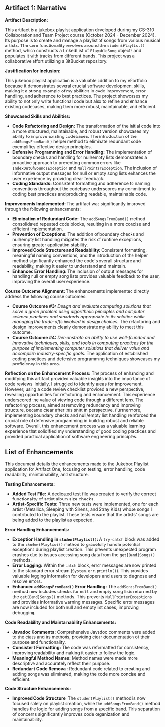 ## Artifact 1: Narrative

**Artifact Description:**

This artifact is a jukebox playlist application developed during my CS-310 Collaboration and Team Project course (October 2024 -   December 2024).  Its purpose is to create and manage a playlist of songs from various musical artists. The core functionality revolves around the `studentPlaylist()` method, which constructs a LinkedList of `PlayableSong` objects and populates it with tracks from different bands. This project was a collaborative effort utilizing a BitBucket repository.

**Justification for Inclusion:**

This jukebox playlist application is a valuable addition to my ePortfolio because it demonstrates several crucial software development skills, making it a strong example of my abilities in code improvement, error handling, and adherence to best practices.  The project showcases my ability to not only write functional code but also to refine and enhance existing codebases, making them more robust, maintainable, and efficient.

**Showcased Skills and Abilities:**

*   **Code Refactoring and Design:** The transformation of the initial code into a more structured, maintainable, and robust version showcases my ability to improve existing codebases.  The introduction of the `addSongsFromBand()` helper method to eliminate redundant code exemplifies effective design principles.
*   **Defensive Programming and Error Handling:** The implementation of boundary checks and handling for null/empty lists demonstrates a proactive approach to preventing common errors like `IndexOutOfBoundsException` and `NullPointerException`.  The inclusion of informative output messages for null or empty song lists enhances the user experience by providing clear feedback.
*   **Coding Standards:** Consistent formatting and adherence to naming conventions throughout the codebase underscores my commitment to coding best practices and producing readable, maintainable code.

**Improvements Implemented:**
The artifact was significantly improved through the following enhancements:

*   **Elimination of Redundant Code:** The `addSongsFromBand()` method consolidated repeated code blocks, resulting in a more concise and efficient implementation.
*   **Prevention of Exceptions:** The addition of boundary checks and null/empty list handling mitigates the risk of runtime exceptions, ensuring greater application stability.
*   **Improved Code Structure and Readability:** Consistent formatting, meaningful naming conventions, and the introduction of the helper method significantly enhanced the code's overall structure and readability, making it easier to understand and maintain.
*   **Enhanced Error Handling:**  The inclusion of output messages for handling null or empty song lists provides valuable feedback to the user, improving the overall user experience.

**Course Outcome Alignment:**
The enhancements implemented directly address the following course outcomes:

*   **Course Outcome #3:** *Design and evaluate computing solutions that solve a given problem using algorithmic principles and computer science practices and standards appropriate to its solution while managing the trade-offs involved in design choices.* The refactoring and design improvements clearly demonstrate my ability to meet this outcome.
*   **Course Outcome #4:** *Demonstrate an ability to use well-founded and innovative techniques, skills, and tools in computing practices for the purpose of implementing computer solutions that deliver value and accomplish industry-specific goals.* The application of established coding practices and defensive programming techniques showcases my proficiency in this area.

**Reflection on the Enhancement Process:**
The process of enhancing and modifying this artifact provided valuable insights into the importance of code reviews.  Initially, I struggled to identify areas for improvement.  However, using a code review checklist provided a new perspective, revealing opportunities for refactoring and enhancement.  This experience underscored the value of viewing code through a different lens.  The refactoring process, aimed at removing redundancy and improving structure, became clear after this shift in perspective.  Furthermore, implementing boundary checks and null/empty list handling reinforced the crucial role of defensive programming in building robust and reliable software.  Overall, this enhancement process was a valuable learning experience that solidified my understanding of good coding practices and provided practical application of software engineering principles.

## List of Enhancements
This document details the enhancements made to the Jukebox Playlist application for Artifact One, focusing on testing, error handling, code readability, maintainability, and structure.

**Testing Enhancements:**

*   **Added Test File:** A dedicated test file was created to verify the correct functionality of artist album size checks.
*   **Artist-Specific Tests:** Three new tests were implemented, one for each artist (Metallica, Sleeping with Sirens, and Stray Kids) whose songs I contributed to the playlist.  These tests ensure that the artists' songs are being added to the playlist as expected.

**Error Handling Enhancements:**

*   **Exception Handling in `studentPlaylist()`:**  A `try-catch` block was added to the `studentPlaylist()` method to gracefully handle potential exceptions during playlist creation.  This prevents unexpected program crashes due to issues accessing song data from the `get[Band]Songs()` methods.
*   **Error Logging:**  Within the `catch` block, error messages are now printed to the standard error stream (`System.err.println()`).  This provides valuable logging information for developers and users to diagnose and resolve errors.
*   **Enhanced `addSongsFromBand()` Error Handling:** The `addSongsFromBand()` method now includes checks for `null` and empty song lists returned by the `get[Band]Songs()` methods. This prevents `NullPointerExceptions` and provides informative warning messages. Specific error messages are now included for both null and empty list cases, improving debugging.

**Code Readability and Maintainability Enhancements:**

*   **Javadoc Comments:**  Comprehensive Javadoc comments were added to the class and its methods, providing clear documentation of their purpose and functionality.
*   **Consistent Formatting:**  The code was reformatted for consistency, improving readability and making it easier to follow the logic.
*   **Meaningful Method Names:**  Method names were made more descriptive and accurately reflect their purpose.
*   **Redundant Code Removal:**  Redundant code related to creating and adding songs was eliminated, making the code more concise and efficient.

**Code Structure Enhancements:**

*   **Improved Code Structure:** The `studentPlaylist()` method is now focused solely on playlist creation, while the `addSongsFromBand()` method handles the logic for adding songs from a specific band. This separation of concerns significantly improves code organization and maintainability.
